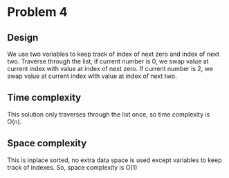 # Problem 4

## Design

We use two variables to keep track of index of next zero and index of next two. Traverse through the list, 
if current number is 0, we swap value at current index with value at index of next zero.
If current number is 2, we swap value at current index with value at index of next two. 

## Time complexity

This solution only traverses through the list once, so time complexity is O(n).

## Space complexity

This is inplace sorted, no extra data space is used except variables to keep track of indexes. So, space complexity is O(1)